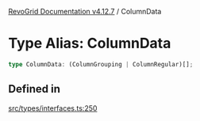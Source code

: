 [RevoGrid Documentation v4.12.7](README.md) / ColumnData

# Type Alias: ColumnData

```ts
type ColumnData: (ColumnGrouping | ColumnRegular)[];
```

## Defined in

[src/types/interfaces.ts:250](https://github.com/revolist/revogrid/blob/435ff99a088c5c293d22eb08cc3e448f60f4eb56/src/types/interfaces.ts#L250)
